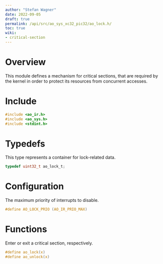 ```yaml
---
author: "Stefan Wagner"
date: 2022-09-05
draft: true
permalink: /api/src/ao_sys_xc32_pic32/ao_lock.h/
toc: true
wiki:
- critical-section
---
```


# Overview

This module defines a mechanism for critical sections, that are required by the kernel in order to protect its resources from concurrent accesses.

# Include

```c
#include <ao_ir.h>
#include <ao_sys.h>
#include <stdint.h>
```

# Typedefs

This type represents a container for lock-related data.

```c
typedef uint32_t ao_lock_t;
```

# Configuration

The maximum priority of interrupts to disable.

```c
#define AO_LOCK_PRIO (AO_IR_PRIO_MAX)
```

# Functions

Enter or exit a critical section, respectively.

```c
#define ao_lock(x)
#define ao_unlock(x)
```
